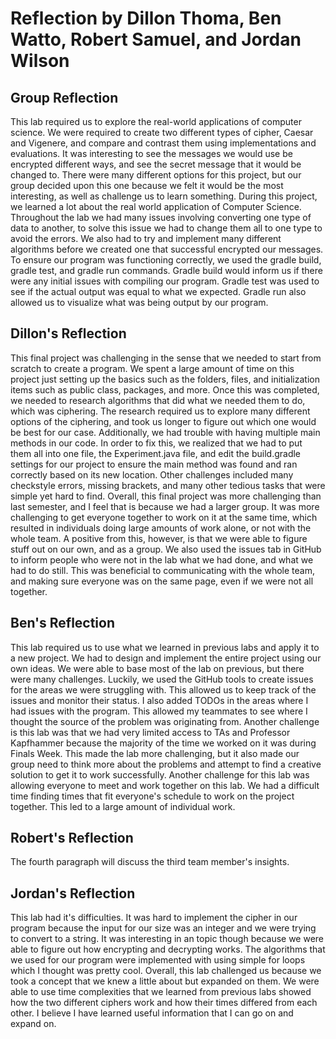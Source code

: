 # Reflection by Dillon Thoma, Ben Watto, Robert Samuel, and Jordan Wilson

## Group Reflection
This lab required us to explore the real-world applications of computer science.
We were required to create two different types of cipher, Caesar and Vigenere,
and compare and contrast them using implementations and evaluations. It was
interesting to see the messages we would use be encrypted different ways, and
see the secret message that it would be changed to. There were many different
options for this project, but our group decided upon this one because we felt
it would be the most interesting, as well as challenge us to learn something.
During this project, we learned a lot about the real world application of Computer
Science. Throughout the lab we had many issues involving converting one type of
data to another, to solve this issue we had to change them all to one type to
avoid the errors. We also had to try and implement many different algorithms
before we created one that successful encrypted our messages. To ensure our
program was functioning correctly, we used the gradle build, gradle test, and
gradle run commands. Gradle build would inform us if there were any initial
issues with compiling our program. Gradle test was used to see if the actual
output was equal to what we expected. Gradle run also allowed us to visualize
what was being output by our program.

## Dillon's Reflection
This final project was challenging in the sense that we needed to start from
scratch to create a program. We spent a large amount of time on this project
just setting up the basics such as the folders, files, and initialization items
such as public class, packages, and more. Once this was completed, we needed to
research algorithms that did what we needed them to do, which was ciphering. The
research required us to explore many different options of the ciphering, and
took us longer to figure out which one would be best for our case. Additionally,
we had trouble with having multiple main methods in our code. In order to fix this,
we realized that we had to put them all into one file, the Experiment.java file,
and edit the build.gradle settings for our project to ensure the main method was
found and ran correctly based on its new location. Other challenges included
many checkstyle errors, missing brackets, and many other tedious tasks that were
simple yet hard to find. Overall, this final project was more challenging than
last semester, and I feel that is because we had a larger group. It was more
challenging to get everyone together to work on it at the same time, which
resulted in individuals doing large amounts of work alone, or not with the whole
team. A positive from this, however, is that we were able to figure stuff out on
our own, and as a group. We also used the issues tab in GitHub to inform people
who were not in the lab what we had done, and what we had to do still. This was
beneficial to communicating with the whole team, and making sure everyone was on
the same page, even if we were not all together.

## Ben's Reflection
This lab required us to use what we learned in previous labs and apply it to a
new project. We had to design and implement the entire project using our own ideas.
We were able to base most of the lab on previous, but there were many challenges.
Luckily, we used the GitHub tools to create issues for the areas we were struggling
with. This allowed us to keep track of the issues and monitor their status. I also
added TODOs in the areas where I had issues with the program. This allowed my
teammates to see where I thought the source of the problem was originating from.
Another challenge is this lab was that we had very limited access to TAs and
Professor Kapfhammer because the majority of the time we worked on it was during
Finals Week. This made the lab more challenging, but it also made our group need
to think more about the problems and attempt to find a creative solution to get
it to work successfully. Another challenge for this lab was allowing everyone to
meet and work together on this lab. We had a difficult time finding times that
fit everyone's schedule to work on the project together. This led to a large amount
of individual work.

## Robert's Reflection
The fourth paragraph will discuss the third team member's insights.

## Jordan's Reflection
This lab had it's difficulties. It was hard to implement the cipher in our
program because the input for our size was an integer and we were trying to
convert to a string. It was interesting in an topic though because we were able
to figure out how encrypting and decrypting works. The algorithms that we used
for our program were implemented with using simple for loops which I thought
was pretty cool. Overall, this lab challenged us because we took a concept that
we knew a little about but expanded on them. We were able to use time
complexities that we learned from previous labs showed how the two different
ciphers work and how their times differed from each other. I believe I have
learned useful information that I can go on and expand on.    
